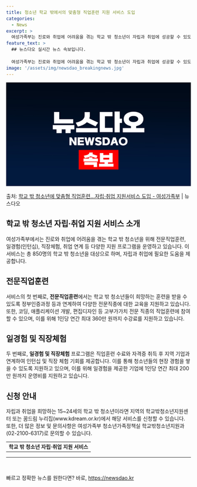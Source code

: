 ```yaml
---
title: 청소년 학교 밖에서의 맞춤형 직업훈련 지원 서비스 도입
categories:
  - News
excerpt: >
  여성가족부는 진로와 취업에 어려움을 겪는 학교 밖 청소년이 자립과 취업에 성공할 수 있도록 전문직업훈련, 일…
feature_text: >
  ## 뉴스다오 실시간 뉴스 속보입니다.

  여성가족부는 진로와 취업에 어려움을 겪는 학교 밖 청소년이 자립과 취업에 성공할 수 있도록 전문직업훈련, 일…
image: '/assets/img/newsdao_breakingnews.jpg'
---
```


![뉴스다오 속보](/assets/img/newsdao_breakingnews.jpg)

<p>출처: <a href="https://newsdao.kr/3028" rel="dofollow">학교 밖 청소년에 맞춤형 직업훈련…자립·취업 지원서비스 도입 - 여성가족부</a> | 뉴스다오</p>

<h2 data-ke-size="size26">학교 밖 청소년 자립·취업 지원 서비스 소개</h2>
<p data-ke-size="size16">여성가족부에서는 진로와 취업에 어려움을 겪는 학교 밖 청소년을 위해 전문직업훈련, 일경험(인턴십), 직장체험, 취업 연계 등 다양한 지원 프로그램을 운영하고 있습니다. 이 서비스는 총 850명의 학교 밖 청소년을 대상으로 하며, 자립과 취업에 필요한 도움을 제공합니다.</p>

<h2 data-ke-size="size24">전문직업훈련</h2>
<p data-ke-size="size16">서비스의 첫 번째로, <b>전문직업훈련</b>에서는 학교 밖 청소년들이 희망하는 훈련을 받을 수 있도록 정부인증과정 등과 연계하여 다양한 전문직종에 대한 교육을 지원하고 있습니다. 또한, 코딩, 애플리케이션 개발, 편집디자인 등 고부가가치 전문 직종의 직업훈련에 참여할 수 있으며, 이를 위해 1인당 연간 최대 360만 원까지 수강료를 지원하고 있습니다.</p>

<h2 data-ke-size="size24">일경험 및 직장체험</h2>
<p data-ke-size="size16">두 번째로, <b>일경험 및 직장체험</b> 프로그램은 직업훈련 수료와 자격증 취득 후 지역 기업과 연계하여 인턴십 및 직장 체험 기회를 제공합니다. 이를 통해 청소년들의 현장 경험을 쌓을 수 있도록 지원하고 있으며, 이를 위해 일경험을 제공한 기업에 1인당 연간 최대 200만 원까지 운영비를 지원하고 있습니다.</p>

<h2 data-ke-size="size24">신청 안내</h2>
<p data-ke-size="size16">자립과 취업을 희망하는 15~24세의 학교 밖 청소년이라면 지역의 학교밖청소년지원센터 또는 꿈드림 누리집(www.kdream.or.kr)에서 해당 서비스를 신청할 수 있습니다. 또한, 더 많은 정보 및 문의사항은 여성가족부 청소년가족정책실 학교밖청소년지원과(02-2100-6317)로 문의할 수 있습니다.</p>
<table>
  <tr>
    <td style="text-align: center; height: 17px;"><b>학교 밖 청소년 자립·취업 지원 서비스</b></td>
  </tr>
</table>
<hr>
<p data-ke-size="size16">&nbsp;</p> 

빠르고 정확한 뉴스를 원한다면? 바로, <a href="https://newsdao.kr" rel="dofollow">https://newsdao.kr</a>


    
